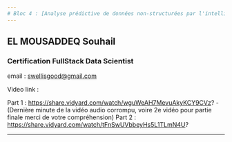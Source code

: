 ```yaml
---
# Bloc 4 : [Analyse prédictive de données non-structurées par l'intelligence artificielle]
---
```


## EL MOUSADDEQ Souhail

### Certification FullStack Data Scientist

email : swellisgood@gmail.com

Video link :

Part 1 : https://share.vidyard.com/watch/wguWeAH7MevuAkyKCY9CVz? -
(Dernière minute de la vidéo audio corrompu, voire 2e vidéo pour partie finale merci de votre compréhension)
Part 2 : https://share.vidyard.com/watch/tFnSwUVbbeyHs5L1TLmN4U?

---
